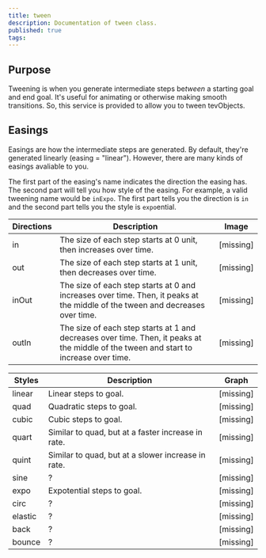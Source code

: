```yaml
---
title: tween
description: Documentation of tween class.
published: true
tags: 
---
```


## Purpose

Tweening is when you generate intermediate steps be*tween* a starting goal and end goal. It's useful for animating or otherwise making smooth transitions. So, this service is provided to allow you to tween tevObjects.

## Easings

Easings are how the intermediate steps are generated. By default, they're generated linearly (easing = "linear"). However, there are many kinds of easings avaliable to you.

The first part of the easing's name indicates the direction the easing has. The second part will tell you how style of the easing. For example, a valid tweening name would be `inExpo`. The first part tells you the direction is `in` and the second part tells you the style is `expo`ential.

| Directions | Description | Image |
| --- | --- | --- |
| in | The size of each step starts at 0 unit, then increases over time. | [missing] |
| out  | The size of each step starts at 1 unit, then decreases over time. | [missing] |
| inOut | The size of each step starts at 0 and increases over time. Then, it peaks at the middle of the tween and decreases over time. | [missing] |
| outIn | The size of each step starts at 1 and decreases over time. Then, it peaks at the middle of the tween and start to increase over time. | [missing] |

| Styles | Description | Graph |
| --- | --- | --- |
| linear | Linear steps to goal. | [missing] |
| quad |  Quadratic steps to goal. | [missing] |
| cubic | Cubic steps to goal. | [missing] |
| quart | Similar to quad, but at a faster increase in rate.  | [missing] |
| quint | Similar to quad, but at a slower increase in rate. | [missing] |
| sine | ? | [missing] |
| expo | Expotential steps to goal. | [missing] |
| circ | ? | [missing] |
| elastic | ? | [missing] |
| back | ? | [missing] |
| bounce | ? | [missing] |
